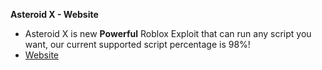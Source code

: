 **Asteroid X - Website**
- Asteroid X is new **Powerful** Roblox Exploit that can run any script you want, our current supported script percentage is 98%!
- [Website](https://marcel46509.github.io/astroteam/index.html)
